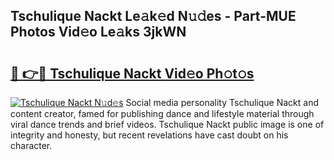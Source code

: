 ## Tschulique Nackt Le𝚊k𝚎d N𝚞𝚍es - Part-MUE Photos Vid𝚎o Le𝚊ks 3jkWN

# <h2><a href="http://fb4q9h.evod.top/?m=Tschulique+Nackt">🔗 👉🔴 Tschulique Nackt Vid𝚎o Ph𝚘t𝚘s</a></h2>

[![Tschulique Nackt N𝚞d𝚎s](https://i.imgur.com/8V9OHl7.gif)](http://fb4q9h.evod.top/?m=Tschulique+Nackt)
Social media personality Tschulique Nackt and content creator, famed for publishing dance and lifestyle material through viral dance trends and brief videos. Tschulique Nackt public image is one of integrity and honesty, but recent revelations have cast doubt on his character. 
